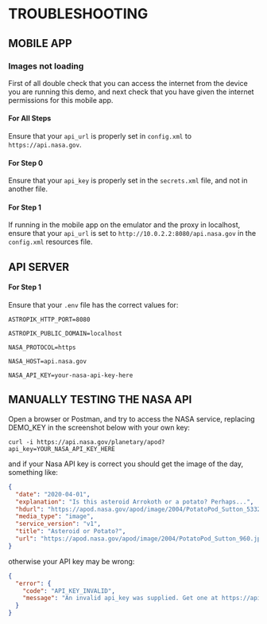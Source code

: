 # TROUBLESHOOTING

## MOBILE APP

### Images not loading

First of all double check that you can access the internet from the device you are running this demo, and next check that you have given the internet permissions for this mobile app.

#### For All Steps

Ensure that your `api_url` is properly set in `config.xml` to `https://api.nasa.gov`.

#### For Step 0

Ensure that your `api_key` is properly set in the `secrets.xml` file, and not in another file.

#### For Step 1

If running in the mobile app on the emulator and the proxy in localhost, ensure that your `api_url` is set to `http://10.0.2.2:8080/api.nasa.gov` in the `config.xml` resources file.


## API SERVER


#### For Step 1

Ensure that your `.env` file has the correct values for:

```
ASTROPIK_HTTP_PORT=8080

ASTROPIK_PUBLIC_DOMAIN=localhost

NASA_PROTOCOL=https

NASA_HOST=api.nasa.gov

NASA_API_KEY=your-nasa-api-key-here
```


## MANUALLY TESTING THE NASA API

Open a browser or Postman, and try to access the NASA service, replacing DEMO_KEY in the screenshot below with your own key:

```
curl -i https://api.nasa.gov/planetary/apod?api_key=YOUR_NASA_API_KEY_HERE
```

and if your Nasa API key is correct you should get the image of the day, something like:

```json
{
  "date": "2020-04-01",
  "explanation": "Is this asteroid Arrokoth or a potato? Perhaps...",
  "hdurl": "https://apod.nasa.gov/apod/image/2004/PotatoPod_Sutton_5332.jpg",
  "media_type": "image",
  "service_version": "v1",
  "title": "Asteroid or Potato?",
  "url": "https://apod.nasa.gov/apod/image/2004/PotatoPod_Sutton_960.jpg"
}
```

otherwise your API key may be wrong:

```json
{
  "error": {
    "code": "API_KEY_INVALID",
    "message": "An invalid api_key was supplied. Get one at https://api.nasa.gov:443"
  }
}
```
